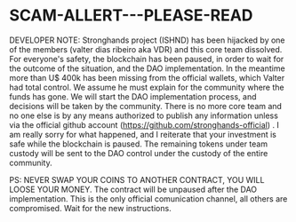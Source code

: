 # SCAM-ALLERT---PLEASE-READ


DEVELOPER NOTE: Stronghands project (ISHND) has been hijacked by one of the members (valter dias ribeiro aka VDR) and this core team dissolved. For everyone's safety, the blockchain has been paused, in order to wait for the outcome of the situation, and the DAO implementation. In the meantime more than U$ 400k has been missing from the official wallets, which Valter had total control. We assume he must explain for the community where the funds has gone. We will start the DAO implementation process, and decisions will be taken by the community. There is no more core team and no one else is by any means authorized to publish any information unless via the official github account (https://github.com/stronghands-official) . I am really sorry for what happened, and I reiterate that your investment is safe while the blockchain is paused. The remaining tokens under team custody will be sent to the DAO control under the custody of the entire community.

PS: NEVER SWAP YOUR COINS TO ANOTHER CONTRACT, YOU WILL LOOSE YOUR MONEY. The contract will be unpaused after the DAO implementation. This is the only official comunication channel, all others are compromised. Wait for the new instructions.
